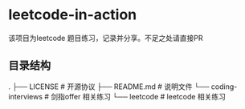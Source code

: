 # leetcode-in-action
该项目为leetcode 题目练习，记录并分享。不足之处请直接PR

## 目录结构
.
├── LICENSE 							# 开源协议
├── README.md							# 说明文件
└── coding-interviews	                # 剑指offer 相关练习 
└── leetcode                            # leetcode 相关练习
      


